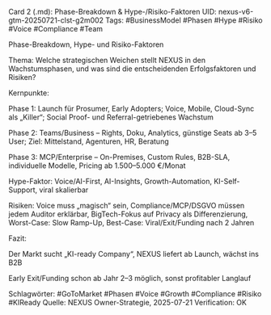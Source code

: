 Card 2 (.md): Phase-Breakdown & Hype-/Risiko-Faktoren
UID: nexus-v6-gtm-20250721-clst-g2m002
Tags: #BusinessModel #Phasen #Hype #Risiko #Voice #Compliance #Team

Phase-Breakdown, Hype- und Risiko-Faktoren

Thema:
Welche strategischen Weichen stellt NEXUS in den Wachstumsphasen, und was sind die entscheidenden Erfolgsfaktoren und Risiken?

Kernpunkte:

Phase 1: Launch für Prosumer, Early Adopters; Voice, Mobile, Cloud-Sync als „Killer“; Social Proof- und Referral-getriebenes Wachstum

Phase 2: Teams/Business – Rights, Doku, Analytics, günstige Seats ab 3–5 User; Ziel: Mittelstand, Agenturen, HR, Beratung

Phase 3: MCP/Enterprise – On-Premises, Custom Rules, B2B-SLA, individuelle Modelle, Pricing ab 1.500–5.000 €/Monat

Hype-Faktor: Voice/AI-First, AI-Insights, Growth-Automation, KI-Self-Support, viral skalierbar

Risiken: Voice muss „magisch“ sein, Compliance/MCP/DSGVO müssen jedem Auditor erklärbar, BigTech-Fokus auf Privacy als Differenzierung, Worst-Case: Slow Ramp-Up, Best-Case: Viral/Exit/Funding nach 2 Jahren

Fazit:

Der Markt sucht „KI-ready Company“, NEXUS liefert ab Launch, wächst ins B2B

Early Exit/Funding schon ab Jahr 2–3 möglich, sonst profitabler Langlauf

Schlagwörter: #GoToMarket #Phasen #Voice #Growth #Compliance #Risiko #KIReady
Quelle: NEXUS Owner-Strategie, 2025-07-21
Verification: OK

